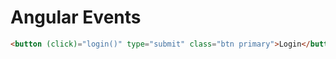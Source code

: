 # Angular Events

```html
<button (click)="login()" type="submit" class="btn primary">Login</button>
```
